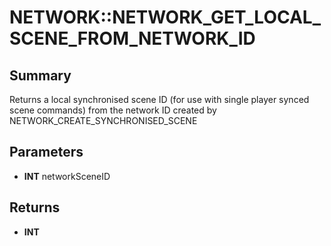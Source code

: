# NETWORK::NETWORK_GET_LOCAL_SCENE_FROM_NETWORK_ID

## Summary
Returns a local synchronised scene ID (for use with single player synced scene commands) from the network ID created by
NETWORK_CREATE_SYNCHRONISED_SCENE

## Parameters
* **INT** networkSceneID

## Returns
* **INT**